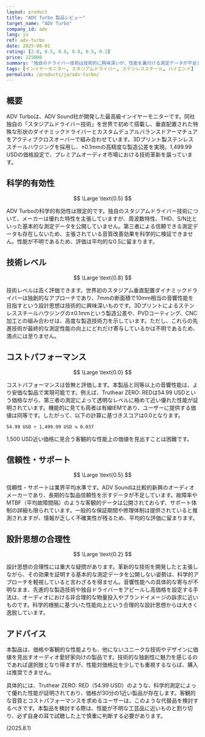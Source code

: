 ```yaml
---
layout: product
title: "ADV Turbo 製品レビュー"
target_name: "ADV Turbo"
company_id: adv
lang: ja
ref: adv-turbo
date: 2025-08-01
rating: [2.0, 0.5, 0.8, 0.0, 0.5, 0.2]
price: 225000
summary: "独自のドライバー技術は技術的に興味深いが、性能を裏付ける測定データが不足しており評価は限定的。また、圧倒的に安価で高性能な代替品が存在するためコストパフォーマンスは皆無。"
tags: [インイヤーモニター, スタジアムドライバー, ステンレススチール, ハイエンド]
permalink: /products/ja/adv-turbo/
---
```

## 概要

ADV Turboは、ADV Sound社が開発した最高級インイヤーモニターです。同社独自の「スタジアムドライバー技術」を世界で初めて搭載し、垂直配置された特殊な形状のダイナミックドライバーとカスタムデュアルバランスドアーマチュアをアクティブクロスオーバーで組み合わせています。3Dプリント製ステンレススチールハウジングを採用し、±0.1mmの高精度な製造公差を実現。1,499.99 USDの価格設定で、プレミアムオーディオ市場における技術革新を謳っています。

## 科学的有効性

$$ \Large \text{0.5} $$

ADV Turboの科学的有効性は限定的です。独自のスタジアムドライバー技術について、メーカーは優れた特性を主張していますが、周波数特性、THD、S/N比といった基本的な測定データを公開していません。第三者による信頼できる測定データも存在しないため、主張されている音質改善効果を科学的に検証できません。性能が不明であるため、評価は平均的な0.5に留まります。

## 技術レベル

$$ \Large \text{0.8} $$

技術レベルは高く評価できます。世界初のスタジアム垂直配置ダイナミックドライバーは独創的なアプローチであり、7mmの断面積で10mm相当の音響性能を目指すという設計思想は技術的に興味深いものです。3Dプリントによるステンレススチールハウジングの±0.1mmという製造公差や、PVDコーティング、CNC加工との組み合わせは、高度な製造技術力を示しています。ただし、これらの先進技術が最終的な測定性能の向上にどれだけ寄与しているかは不明であるため、満点には至りません。

## コストパフォーマンス

$$ \Large \text{0.0} $$

コストパフォーマンスは皆無と評価します。本製品と同等以上の音響性能は、より安価な製品で実現可能です。例えば、Truthear ZERO: REDは54.99 USDという価格ながら、第三者の測定によって透明なレベルに極めて近い優れた性能が証明されています。機能的に見ても両者は有線IEMであり、ユーザーに提供する価値は同等です。したがって、以下の計算に基づきスコアは0.0となります。

`54.99 USD ÷ 1,499.99 USD ≒ 0.037`

1,500 USD近い価格に見合う客観的な性能上の価値を見出すことは困難です。

## 信頼性・サポート

$$ \Large \text{0.5} $$

信頼性・サポートは業界平均水準です。ADV Soundは比較的新興のオーディオメーカーであり、長期的な製品信頼性を示すデータが不足しています。故障率やMTBF（平均故障間隔）のような客観的データは公開されておらず、サポート体制の詳細も限られています。一般的な保証期間や修理体制は提供されていると推測されますが、情報が乏しく不確実性が残るため、平均的な評価に留まります。

## 設計思想の合理性

$$ \Large \text{0.2} $$

設計思想の合理性には重大な疑問があります。革新的な技術を開発したと主張しながら、その効果を証明する基本的な測定データを公開しない姿勢は、科学的アプローチを軽視していると言わざるを得ません。音響性能への具体的な寄与が不明なまま、先進的な製造技術や独自ドライバーをアピールし高価格を設定する手法は、オーディオにおける非合理的な物量投入やブランドイメージの訴求に近いものです。科学的根拠に基づいた性能向上という合理的な設計思想からは大きく逸脱しています。

## アドバイス

本製品は、価格や客観的な性能よりも、他にないユニークな技術やデザインに価値を見出すオーディオ愛好家向けの製品です。技術的な独創性に魅力を感じるのであれば選択肢となり得ますが、性能対価格比を少しでも重視するならば、購入は推奨できません。

具体的には、Truthear ZERO: RED（54.99 USD）のような、科学的測定によって優れた性能が証明されており、価格が30分の1近い製品が存在します。客観的な音質とコストパフォーマンスを求めるユーザーは、このような代替品を検討するべきです。本製品を検討する際は、性能が不明な工芸品に近いものと割り切り、必ず自身の耳で試聴した上で慎重に判断する必要があります。

(2025.8.1)

